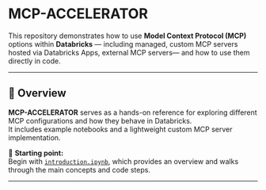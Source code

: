 # MCP-ACCELERATOR

This repository demonstrates how to use **Model Context Protocol (MCP)** options within **Databricks** — including managed, custom MCP servers hosted via Databricks Apps, external MCP servers— and how to use them directly in code.

---

## 🚀 Overview

**MCP-ACCELERATOR** serves as a hands-on reference for exploring different MCP configurations and how they behave in Databricks.  
It includes example notebooks and a lightweight custom MCP server implementation.

📘 **Starting point:**  
Begin with [`introduction.ipynb`](./introduction.ipynb), which provides an overview and walks through the main concepts and code steps.

---
